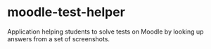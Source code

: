 # moodle-test-helper
Application helping students to solve tests on Moodle by looking up answers from a set of screenshots.
